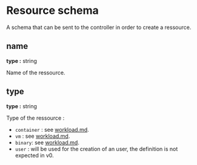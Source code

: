 # Resource schema

A schema that can be sent to the controller in order to create a ressource.

## name

**type :** string  

Name of the ressource.

## type

**type :** string

Type of the ressource :

- `container` : see [workload.md](./workload.md).
- `vm` : see [workload.md](./workload.md).
- `binary`: see [workload.md](./workload.md).
- `user` : will be used for the creation of an user, the definition is not expected in v0.
